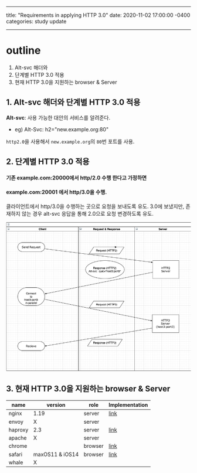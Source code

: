 ---
title: "Requirements in applying HTTP 3.0"
date: 2020-11-02 17:00:00 -0400
categories: study update
___


# outline
1. Alt-svc 해더와 
2. 단계별 HTTP 3.0 적용
3. 현재 HTTP 3.0을 지원하는 browser & Server

## 1. Alt-svc 해더와 단계별 HTTP 3.0 적용
**Alt-svc**: 사용 가능한 대안의 서비스를 알려준다.

* eg)  Alt-Svc: h2="new.example.org:80"

`http2.0`을 사용해서 `new.example.org`의 `80`번 포트를 사용.

## 2. 단계별 HTTP 3.0 적용

#### 기존 example.com:20000에서 http/2.0 수행 한다고 가정하면
#### example.com:20001 에서 http/3.0을 수행.
클라이언트에서 http/3.0을 수행하는 곳으로 요청을 보내도록 유도.
3.0에 보냈지만, 존재하지 않는 경우 alt-svc 응답을 통해 2.0으로 요청 변경하도록 유도.


![Image of handshaking](img/QUICAltSvc.png)


## 3. 현재 HTTP 3.0을 지원하는 browser & Server


| name | version | role | Implementation |
| ---- | ---- | ---- | --- |
| nginx | 1.19 | server| [link](https://www.nginx.com/blog/introducing-technology-preview-nginx-support-for-quic-http-3/)|
| envoy | X | server| |
| haproxy | 2.3 | server| [link](https://www.haproxy.com/blog/announcing-haproxy-2-3/)|
| apache | X | server| | 
| chrome | | browser | [link](https://blog.chromium.org/2020/10/chrome-is-deploying-http3-and-ietf-quic.html)|
| safari | maxOS11 & iOS14| browser | [link](https://www.iphoneincanada.ca/news/apple-safari-http3-ios-14/) |
| whale | X | | |
